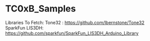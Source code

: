 # TC0xB_Samples

Libraries To Fetch:
Tone32 : https://github.com/lbernstone/Tone32
SparkFun LIS3DH: https://github.com/sparkfun/SparkFun_LIS3DH_Arduino_Library
